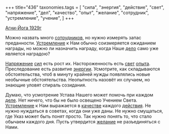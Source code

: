 +++
title="436"
taxonomies.tags = [
 "сила",
 "энергия",
 "действие",
 "свет",
 "напряжение",
 "дел",
 "качество",
 "опыт",
 "желание",
 "сотрудник",
 "устремление",
 "учение",
]
+++

[Агни-Йога 1929г](/agni/1929)

Можно назвать много [сотрудников](/tags/сотрудник), но нужно измерять запас преданности. [Устремление](/tags/устремление) к Нам обычно соизмеряется ожиданием награды, но можно ли назначить награду, когда Наше [дело](/tags/дел) само уже является наградою?   

[Напряжение](/tags/напряжение) [сил](/tags/сила) есть рост их. Настороженность есть [свет](/tags/свет) [опыта](/tags/опыт). Преследование есть развитие [энергии](/tags/энергия). Усмотрите, как складываются обстоятельства, чтоб в минуту крайней нужды появлялись новые необычные обстоятельства. Неопытность назовёт их случаем, но знающие уловят спираль созидания.   

Думаю, что усмотрение Устава Нашего может помочь при каждом [деле](/tags/дел). Нет ничего, что бы не было освещено Учением Света. [Устремление](/tags/устремление) к Нам выражается в [качестве](/tags/качество) каждого [действия](/tags/действие). Не нужно нуждаться в советах, когда они уже даны. Не нужно смущаться, где Указ может быть понят просто. Так нужно понять то, что стало обычаем каждого дня. Пусть утвердится [желание](/tags/желание) не разъединяться с Нами.